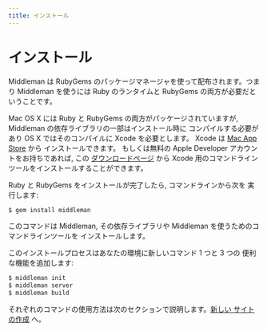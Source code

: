 ```yaml
---
title: インストール
---
```


# インストール

Middleman は RubyGems のパッケージマネージャを使って配布されます。つまり
Middleman を使うには Ruby のランタイムと RubyGems の両方が必要だと
いうことです。

Mac OS X には Ruby と RubyGems の両方がパッケージされていますが, Middleman の依存ライブラリの一部はインストール時に
コンパイルする必要があり OS X ではそのコンパイルに Xcode を必要とします。 Xcode は [Mac App 
Store](http://itunes.apple.com/us/app/xcode/id497799835?ls=1&mt=12) から
インストールできます。
もしくは無料の Apple Developer アカウントをお持ちであれば,
この [ダウンロードページ](https://developer.apple.com/downloads/index.action) から
Xcode 用のコマンドラインツールをインストールすることができます。

Ruby と RubyGems をインストールが完了したら, コマンドラインから次を
実行します:

```bash
$ gem install middleman
```

このコマンドは Middleman,  その依存ライブラリや Middleman を使うためのコマンドラインツールを
インストールします。

このインストールプロセスはあなたの環境に新しいコマンド 1 つと 3 つの
便利な機能を追加します:

```bash
$ middleman init
$ middleman server
$ middleman build
```

それぞれのコマンドの使用方法は次のセクションで説明します。[新しい
サイトの作成](/ja/basics/start_new_site) へ。
